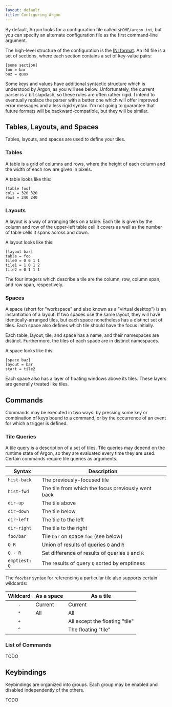 ```yaml
---
layout: default
title: Configuring Argon
---
```


By default, Argon looks for a configuration file called `$HOME/argon.ini`,
but you can specify an alternate configuration file as the first command-line
argument.

The high-level structure of the configuration is the
[INI format](http://en.wikipedia.org/wiki/INI_file). An INI file is a
set of sections, where each section contains a set of key-value pairs:

    [some section]
    foo = bar
    baz = quux

Some keys and values have additional syntactic structure which is understood
by Argon, as you will see below. Unfortunately, the current parser is a bit
slapdash, so these rules are often rather rigid. I intend to eventually
replace the parser with a better one which will offer improved error messages
and a less rigid syntax. I'm not going to guarantee that future formats will
be backward-compatible, but they will be similar.


## Tables, Layouts, and Spaces ##

Tables, layouts, and spaces are used to define your tiles.

### Tables ###

A table is a grid of columns and rows, where the height of each column and the
width of each row are given in pixels.

A table looks like this:

    [table foo]
    cols = 320 320
    rows = 240 240

### Layouts ###

A layout is a way of arranging tiles on a table. Each tile is given by the
column and row of the upper-left table cell it covers as well as the number
of table cells it spans across and down.

A layout looks like this:

    [layout bar]
    table = foo
    tile0 = 0 0 1 1
    tile1 = 1 0 1 2
    tile2 = 0 1 1 1

The four integers which describe a tile are the column, row, column span,
and row span, respectively.

### Spaces ###

A space (short for "workspace" and also known as a "virtual desktop") is an
instantiation of a layout. If two spaces use the same layout, they will have
identically-arranged tiles, but each space nonetheless has a distinct set of
tiles. Each space also defines which tile should have the focus initially.

Each table, layout, tile, and space has a name, and their namespaces are
distinct. Furthermore, the tiles of each space are in distinct namespaces.

A space looks like this:

    [space baz]
    layout = bar
    start = tile2

Each space also has a layer of floating windows above its tiles. These layers
are generally treated like tiles.

## Commands ##

Commands may be executed in two ways: by pressing some key or combination of
keys bound to a command, or by the occurrence of an event for which a
trigger is defined.

### Tile Queries ###

A tile query is a description of a set of tiles. Tile queries may depend on
the runtime state of Argon, so they are evaluated every time they are used.
Certain commands require tile queries as arguments.

Syntax        | Description
--------------|-------------------
`hist-back`   | The previously-focused tile
`hist-fwd`    | The tile from which the focus previously went back
`dir-up`      | The tile above
`dir-down`    | The tile below
`dir-left`    | The tile to the left
`dir-right`   | The tile to the right
`foo/bar`     | Tile `bar` on space `foo` (see below)
`Q R`         | Union of results of queries `Q` and `R`
`Q - R`       | Set difference of results of queries `Q` and `R`
`emptiest: Q` | The results of query `Q` sorted by emptiness

The `foo/bar` syntax for referencing a particular tile also supports
certain wildcards:

Wildcard | As a space | As a tile
:-------:|------------|---------------------
`.`      | Current    | Current
`*`      | All        | All
`+`      |            | All except the floating "tile"
`^`      |            | The floating "tile"

### List of Commands ###

TODO

## Keybindings ##

Keybindings are organized into groups. Each group may be enabled and
disabled independently of the others.

TODO

